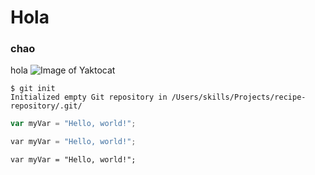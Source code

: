 # Hola
### chao
hola
![Image of Yaktocat](https://octodex.github.com/images/yaktocat.png)

```
$ git init
Initialized empty Git repository in /Users/skills/Projects/recipe-repository/.git/
```

``` javascript
var myVar = "Hello, world!";
```

``` Python
var myVar = "Hello, world!";
```

``` c+
var myVar = "Hello, world!";
```
